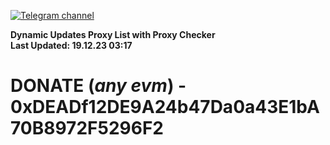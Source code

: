 [![Telegram channel](https://img.shields.io/endpoint?url=https://runkit.io/damiankrawczyk/telegram-badge/branches/master?url=https://t.me/n4z4v0d)](https://t.me/n4z4v0d) 

**Dynamic Updates Proxy List with Proxy Checker**  
**Last Updated: 19.12.23 03:17**

# DONATE (_any evm_) - 0xDEADf12DE9A24b47Da0a43E1bA70B8972F5296F2
